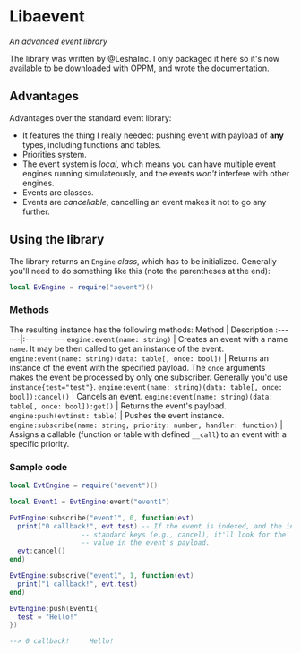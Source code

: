 # Libaevent
*An advanced event library*

The library was written by @LeshaInc. I only packaged it here so it's now available to be downloaded with OPPM, and wrote the documentation.

## Advantages
Advantages over the standard event library:
* It features the thing I really needed: pushing event with payload of **any** types, including functions and tables.
* Priorities system.
* The event system is *local*, which means you can have multiple event engines running simulateously, and the events *won't* interfere with other engines.
* Events are classes.
* Events are *cancellable*, cancelling an event makes it not to go any further.

## Using the library
The library returns an `Engine` *class*, which has to be initialized. Generally you'll need to do something like this (note the parentheses at the end):
```lua
local EvEngine = require("aevent")()
```

### Methods

The resulting instance has the following methods:
Method | Description
:------|:-----------
`engine:event(name: string)` | Creates an event with a name `name`. It may be then called to get an instance of the event.
`engine:event(name: string)(data: table[, once: bool])` | Returns an instance of the event with the specified payload. The `once` arguments makes the event be processed by only one subscriber. Generally you'd use `instance{test="test"}`.
`engine:event(name: string)(data: table[, once: bool]):cancel()` | Cancels an event.
`engine:event(name: string)(data: table[, once: bool]):get()` | Returns the event's payload.
`engine:push(evtinst: table)` | Pushes the event instance.
`engine:subscribe(name: string, priority: number, handler: function)` | Assigns a callable (function or table with defined `__call`) to an event with a specific priority.

### Sample code
```lua
local EvtEngine = require("aevent")()

local Event1 = EvtEngine:event("event1")

EvtEngine:subscribe("event1", 0, function(evt)
  print("0 callback!", evt.test) -- If the event is indexed, and the index is none of
                  -- standard keys (e.g., cancel), it'll look for the
                  -- value in the event's payload.
  evt:cancel()
end)

EvtEngine:subscrive("event1", 1, function(evt)
  print("1 callback!", evt.test)
end)

EvtEngine:push(Event1{
  test = "Hello!"
})

--> 0 callback!     Hello!
```
